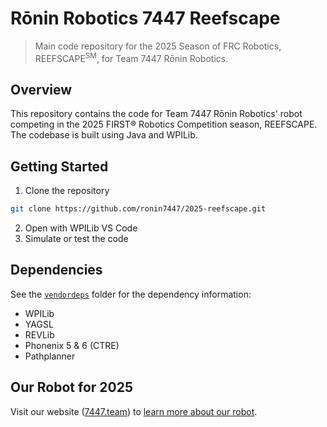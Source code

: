 # Rōnin Robotics 7447 Reefscape

> Main code repository for the 2025 Season of FRC Robotics, REEFSCAPE<sup>SM</sup>, for Team 7447 Rōnin Robotics.

## Overview

This repository contains the code for Team 7447 Rōnin Robotics' robot competing in the 2025 FIRST® Robotics Competition season, REEFSCAPE. The codebase is built using Java and WPILib.

## Getting Started

1. Clone the repository

```bash
git clone https://github.com/ronin7447/2025-reefscape.git
```

2. Open with WPILib VS Code
3. Simulate or test the code


## Dependencies

See the [`vendordeps`](https://github.com/ronin7447/2025-reefscape/tree/main/vendordeps) folder for the dependency information:

- WPILib
- YAGSL
- REVLib
- Phonenix 5 & 6 (CTRE)
- Pathplanner


## Our Robot for 2025

Visit our website ([7447.team](https://7447.team)) to [learn more about our robot](https://7447.team/robot).
